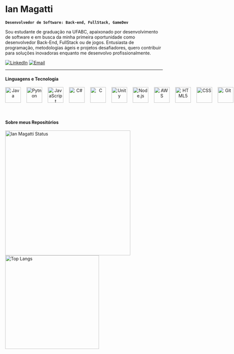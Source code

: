 # Ian Magatti 

**`Desenvolvedor de Software: Back-end, FullStack, GameDev`**

Sou estudante de graduação na UFABC, apaixonado por desenvolvimento de software e em busca da minha primeira oportunidade como desenvolvedor Back-End, FullStack ou de jogos. Entusiasta de programação, metodologias ágeis e projetos desafiadores, quero contribuir para soluções inovadoras enquanto me desenvolvo profissionalmente.

[![LinkedIn](https://img.shields.io/badge/LinkedIn-0077b5?style=for-the-badge&logo=linkedin&logoColor=white)](https://www.linkedin.com/in/ianmagatti) [![Email](https://img.shields.io/badge/Email-D14836?style=for-the-badge&logo=gmail&logoColor=white)](mailto:nicolas.magatti@gmail.com)

---
#### Linguagens e Tecnologia

<div align="center" style="display: flex; gap: 5px; justify-content: left;">
    <img 
        align="left"
        title="Java"
        width="50px"
        style="padding-right: 10px;"
        src="https://cdn.jsdelivr.net/gh/devicons/devicon@latest/icons/java/java-original-wordmark.svg" 
    />
    <img 
        align="left"
        title="Pytnon"
        width="50px"
        style="padding-right: 10px;"
        src="https://cdn.jsdelivr.net/gh/devicons/devicon@latest/icons/python/python-original-wordmark.svg" 
    />
    <img 
        align="left"
        title="JavaScript"
        width="50px"
        style="padding-right: 10px;"
        src="https://cdn.jsdelivr.net/gh/devicons/devicon@latest/icons/javascript/javascript-original.svg" 
    />
    <img 
        align="left"
        title="C#"
        width="50px"
        style="padding-right: 10px;"
        src="https://cdn.jsdelivr.net/gh/devicons/devicon@latest/icons/csharp/csharp-original.svg" 
    />
    <img 
        align="left"
        title="C"
        width="50px"
        style="padding-right: 10px;"
        src="https://cdn.jsdelivr.net/gh/devicons/devicon@latest/icons/c/c-original.svg" 
    />
    <img 
        align="left"
        title="Unity"
        width="50px"
        style="padding-right: 10px;"
        src="https://cdn.jsdelivr.net/gh/devicons/devicon@latest/icons/unity/unity-original.svg" 
    />
    <img 
        align="left"
        title="Node.js"
        width="50px"
        style="padding-right: 10px;"
        src="https://cdn.jsdelivr.net/gh/devicons/devicon@latest/icons/nodejs/nodejs-original-wordmark.svg" 
    />
    <img 
        align="left"
        title="AWS"
        width="50px"
        style="padding-right: 10px;"
        src="https://cdn.jsdelivr.net/gh/devicons/devicon@latest/icons/amazonwebservices/amazonwebservices-original-wordmark.svg" 
    />
    <img 
        align="left"
        title="HTML5"
        width="50px"
        style="padding-right: 10px;"
        src="https://cdn.jsdelivr.net/gh/devicons/devicon@latest/icons/html5/html5-original-wordmark.svg" 
    />
    <img 
        align="left"
        title="CSS"
        width="50px"
        style="padding-right: 10px;"
        src="https://cdn.jsdelivr.net/gh/devicons/devicon@latest/icons/css3/css3-original-wordmark.svg" 
    />
    <img 
        align="left"
        title="Git"
        width="50px"
        style="padding-right: 10px;"
        src="https://cdn.jsdelivr.net/gh/devicons/devicon@latest/icons/git/git-original.svg" 
    />
    
</div> 

<br/>
<br/>

#### Sobre meus Repositórios

<p>
  <img
  align="left"
  width="400px"
  style="padding-right:10px;" 
  src="https://github-readme-stats.vercel.app/api?username=IanNicolasMagattiDaSilva&show_icons=true&theme=tokyonight&include_all_commits=true&locale=pt-br" alt="Ian Magatti Status">
</p>

<p>
  <img 
  align="left"
  width="300px"
  style="padding-right:10px;" 
  src="https://github-readme-stats.vercel.app/api/top-langs/?username=IanNicolasMagattiDaSilva&layout=compact&&theme=tokyonight&include_all_commits=true&locale=pt-br" alt="Top Langs">
</p>
